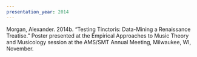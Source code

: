 ```yaml
---
presentation_year: 2014
---
```

Morgan, Alexander. 2014b. “Testing Tinctoris: Data-Mining a Renaissance Treatise.” Poster presented at the Empirical Approaches to Music Theory and Musicology session at the AMS/SMT Annual Meeting, Milwaukee, WI, November.
